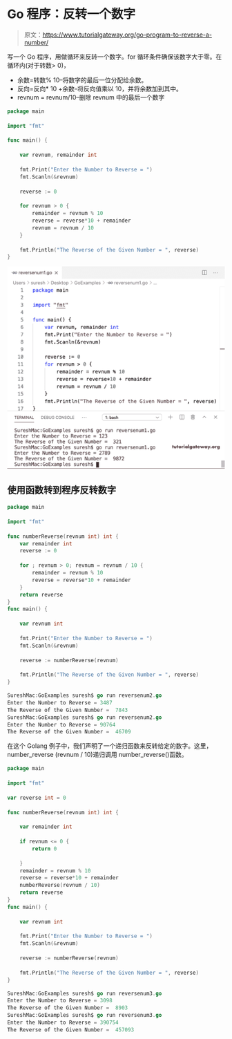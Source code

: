 # Go 程序：反转一个数字

> 原文：<https://www.tutorialgateway.org/go-program-to-reverse-a-number/>

写一个 Go 程序，用做循环来反转一个数字。for 循环条件确保该数字大于零。在循环内(对于转数> 0)，

*   余数=转数% 10–将数字的最后一位分配给余数。
*   反向=反向* 10 +余数–将反向值乘以 10，并将余数加到其中。
*   revnum = revnum/10–删除 revnum 中的最后一个数字

```go
package main

import "fmt"

func main() {

    var revnum, remainder int

    fmt.Print("Enter the Number to Reverse = ")
    fmt.Scanln(&revnum)

    reverse := 0

    for revnum > 0 {
        remainder = revnum % 10
        reverse = reverse*10 + remainder
        revnum = revnum / 10
    }

    fmt.Println("The Reverse of the Given Number = ", reverse)
}
```

![Go Program to Reverse a Number 1](img/9ca84561a32c54e4bf13bdc30936c32c.png)

## 使用函数转到程序反转数字

```go
package main

import "fmt"

func numberReverse(revnum int) int {
    var remainder int
    reverse := 0

    for ; revnum > 0; revnum = revnum / 10 {
        remainder = revnum % 10
        reverse = reverse*10 + remainder
    }
    return reverse
}
func main() {

    var revnum int

    fmt.Print("Enter the Number to Reverse = ")
    fmt.Scanln(&revnum)

    reverse := numberReverse(revnum)

    fmt.Println("The Reverse of the Given Number = ", reverse)
}
```

```go
SureshMac:GoExamples suresh$ go run reversenum2.go
Enter the Number to Reverse = 3487
The Reverse of the Given Number =  7843
SureshMac:GoExamples suresh$ go run reversenum2.go
Enter the Number to Reverse = 90764
The Reverse of the Given Number =  46709
```

在这个 Golang 例子中，我们声明了一个递归函数来反转给定的数字。这里，number_reverse (revnum / 10)递归调用 number_reverse()函数。

```go
package main

import "fmt"

var reverse int = 0

func numberReverse(revnum int) int {

    var remainder int

    if revnum <= 0 {
        return 0

    }
    remainder = revnum % 10
    reverse = reverse*10 + remainder
    numberReverse(revnum / 10)
    return reverse
}
func main() {

    var revnum int

    fmt.Print("Enter the Number to Reverse = ")
    fmt.Scanln(&revnum)

    reverse := numberReverse(revnum)

    fmt.Println("The Reverse of the Given Number = ", reverse)
}
```

```go
SureshMac:GoExamples suresh$ go run reversenum3.go
Enter the Number to Reverse = 3098
The Reverse of the Given Number =  8903
SureshMac:GoExamples suresh$ go run reversenum3.go
Enter the Number to Reverse = 390754
The Reverse of the Given Number =  457093
```